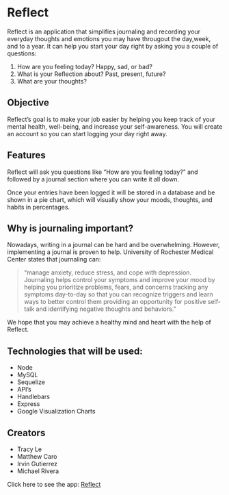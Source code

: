 # Reflect

Reflect is an application that simplifies journaling and recording your everyday thoughts and emotions you may have througout the day,week, and to a year. It can help you start your day right by asking you a couple of questions:

1. How are you feeling today? Happy, sad, or bad?
2. What is your Reflection about? Past, present, future?
3. What are your thoughts? 

## Objective
Reflect’s goal is to make your job easier by helping you keep track of your mental health, well-being, and increase your self-awareness. You will create an account so you can start logging your day right away.

## Features
Reflect will ask you questions like “How are you feeling today?” and followed by a journal section where you can write it all down. 

Once your entries have been logged it will be stored in a database and be shown in a pie chart, which will visually show your moods, thoughts, and habits in percentages. 

## Why is journaling important?
Nowadays, writing in a journal can be hard and be overwhelming. However, implementing a journal is proven to help. University of Rochester Medical Center states that journaling can:
 > “manage anxiety, reduce stress, and cope with depression. Journaling helps control your symptoms and improve your mood by helping you prioritize problems, fears, and concerns tracking any symptoms day-to-day so that you can recognize triggers and learn ways to better control them providing an opportunity for positive self-talk and identifying negative thoughts and behaviors.”

We hope that you may achieve a healthy mind and heart with the help of Reflect. 

## Technologies that will be used:
- Node
- MySQL
- Sequelize
- API’s
- Handlebars
- Express
- Google Visualization Charts

## Creators
- Tracy Le
- Matthew Caro
- Irvin Gutierrez 
- Michael Rivera

Click here to see the app: [Reflect](http://mindblog.herokuapp.com)
